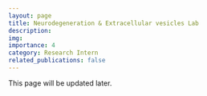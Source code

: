 ```yaml
---
layout: page
title: Neurodegeneration & Extracellular vesicles Lab
description: 
img: 
importance: 4
category: Research Intern
related_publications: false
---
```


This page will be updated later.